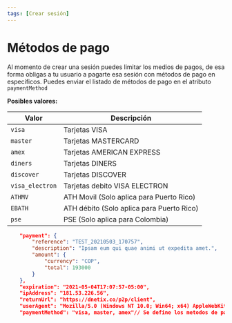 ```yaml
---
tags: [Crear sesión]
---
```


# Métodos de pago

Al momento de crear una sesión puedes limitar los medios de pagos, de esa forma obligas a tu usuario a pagarte esa sesión con métodos de pago en específicos. Puedes enviar el listado de métodos de pago en el atributo `paymentMethod` 

**Posibles valores:**

Valor | Descripción 
---------|----------
 `visa` | Tarjetas  VISA  
 `master` | Tarjetas  MASTERCARD
 `amex` | Tarjetas  AMERICAN EXPRESS
 `diners` | Tarjetas  DINERS
 `discover` | Tarjetas  DISCOVER
 `visa_electron` | Tarjetas debito VISA ELECTRON
 `ATHMV` | ATH Movil (Solo aplica para Puerto Rico)
  `EBATH` | ATH débito (Solo aplica para Puerto Rico)
 `pse` | PSE (Solo aplica para Colombia) | 
  

```json
    "payment": {
        "reference": "TEST_20210503_170757",
        "description": "Ipsam eum qui quae animi ut expedita amet.",
        "amount": {
            "currency": "COP",
            "total": 193000
        }
    },
    "expiration": "2021-05-04T17:07:57-05:00",
    "ipAddress": "181.53.226.56",
    "returnUrl": "https://dnetix.co/p2p/client",
    "userAgent": "Mozilla/5.0 (Windows NT 10.0; Win64; x64) AppleWebKit/537.36 (KHTML, like Gecko) Chrome/90.0.4430.93 Safari/537.36",
    "paymentMethod": "visa, master, amex"// Se define los metodos de pago a usar.

```




